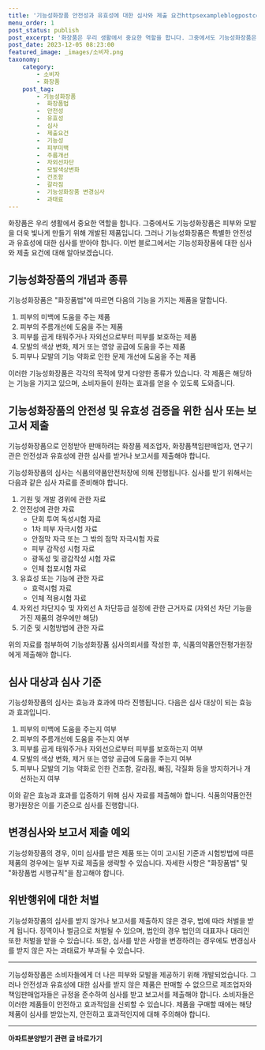 ```yaml
---
title: '기능성화장품 안전성과 유효성에 대한 심사와 제출 요건httpsexampleblogpostcom'
menu_order: 1
post_status: publish
post_excerpt: '화장품은 우리 생활에서 중요한 역할을 합니다. 그중에서도 기능성화장품은 피부와 모발을 더욱 빛나게 만들기 위해 개발된 제품입니다. 그러나 기능성화장품은 특별한 안전성과 유효성에 대한 심사를 받아야 합니다. 이번 블로그에서는 기능성화장품에 대한 심사와 제출 요건에 대해 알아보겠습니다.'
post_date: 2023-12-05 08:23:00
featured_image: _images/소비자.png
taxonomy:
    category:
        - 소비자
        - 화장품
    post_tag:
        - 기능성화장품
        -  화장품법
        -  안전성
        -  유효성
        -  심사
        -  제출요건
        -  기능성
        -  피부미백
        -  주름개선
        -  자외선차단
        -  모발색상변화
        -  건조함
        -  갈라짐
        -  기능성화장품 변경심사
        -  과태료
---
```



화장품은 우리 생활에서 중요한 역할을 합니다. 그중에서도 기능성화장품은 피부와 모발을 더욱 빛나게 만들기 위해 개발된 제품입니다. 그러나 기능성화장품은 특별한 안전성과 유효성에 대한 심사를 받아야 합니다. 이번 블로그에서는 기능성화장품에 대한 심사와 제출 요건에 대해 알아보겠습니다. 

## 기능성화장품의 개념과 종류
기능성화장품은 "화장품법"에 따르면 다음의 기능을 가지는 제품을 말합니다.

1. 피부의 미백에 도움을 주는 제품
2. 피부의 주름개선에 도움을 주는 제품
3. 피부를 곱게 태워주거나 자외선으로부터 피부를 보호하는 제품
4. 모발의 색상 변화, 제거 또는 영양 공급에 도움을 주는 제품
5. 피부나 모발의 기능 약화로 인한 문제 개선에 도움을 주는 제품

이러한 기능성화장품은 각각의 목적에 맞게 다양한 종류가 있습니다. 각 제품은 해당하는 기능을 가지고 있으며, 소비자들이 원하는 효과를 얻을 수 있도록 도와줍니다. 

## 기능성화장품의 안전성 및 유효성 검증을 위한 심사 또는 보고서 제출
기능성화장품으로 인정받아 판매하려는 화장품 제조업자, 화장품책임판매업자, 연구기관은 안전성과 유효성에 관한 심사를 받거나 보고서를 제출해야 합니다. 

기능성화장품의 심사는 식품의약품안전처장에 의해 진행됩니다. 심사를 받기 위해서는 다음과 같은 심사 자료를 준비해야 합니다.

1. 기원 및 개발 경위에 관한 자료
2. 안전성에 관한 자료
   - 단회 투여 독성시험 자료
   - 1차 피부 자극시험 자료
   - 안점막 자극 또는 그 밖의 점막 자극시험 자료
   - 피부 감작성 시험 자료
   - 광독성 및 광감작성 시험 자료
   - 인체 첩포시험 자료
3. 유효성 또는 기능에 관한 자료
   - 효력시험 자료
   - 인체 적용시험 자료
4. 자외선 차단지수 및 자외선 A 차단등급 설정에 관한 근거자료 (자외선 차단 기능을 가진 제품의 경우에만 해당)
5. 기준 및 시험방법에 관한 자료

위의 자료를 첨부하여 기능성화장품 심사의뢰서를 작성한 후, 식품의약품안전평가원장에게 제출해야 합니다.

## 심사 대상과 심사 기준
기능성화장품의 심사는 효능과 효과에 따라 진행됩니다. 다음은 심사 대상이 되는 효능과 효과입니다.

1. 피부의 미백에 도움을 주는지 여부
2. 피부의 주름개선에 도움을 주는지 여부
3. 피부를 곱게 태워주거나 자외선으로부터 피부를 보호하는지 여부
4. 모발의 색상 변화, 제거 또는 영양 공급에 도움을 주는지 여부
5. 피부나 모발의 기능 약화로 인한 건조함, 갈라짐, 빠짐, 각질화 등을 방지하거나 개선하는지 여부

이와 같은 효능과 효과를 입증하기 위해 심사 자료를 제출해야 합니다. 식품의약품안전평가원장은 이를 기준으로 심사를 진행합니다.

## 변경심사와 보고서 제출 예외
기능성화장품의 경우, 이미 심사를 받은 제품 또는 이미 고시된 기준과 시험방법에 따른 제품의 경우에는 일부 자료 제출을 생략할 수 있습니다. 자세한 사항은 "화장품법" 및 "화장품법 시행규칙"을 참고해야 합니다.

## 위반행위에 대한 처벌
기능성화장품의 심사를 받지 않거나 보고서를 제출하지 않은 경우, 법에 따라 처벌을 받게 됩니다. 징역이나 벌금으로 처벌될 수 있으며, 법인의 경우 법인의 대표자나 대리인 또한 처벌을 받을 수 있습니다. 또한, 심사를 받은 사항을 변경하려는 경우에도 변경심사를 받지 않은 자는 과태료가 부과될 수 있습니다.

---

기능성화장품은 소비자들에게 더 나은 피부와 모발을 제공하기 위해 개발되었습니다. 그러나 안전성과 유효성에 대한 심사를 받지 않은 제품은 판매할 수 없으므로 제조업자와 책임판매업자들은 규정을 준수하여 심사를 받고 보고서를 제출해야 합니다. 소비자들은 이러한 제품들이 안전하고 효과적임을 신뢰할 수 있습니다. 제품을 구매할 때에는 해당 제품이 심사를 받았는지, 안전하고 효과적인지에 대해 주의해야 합니다.


<!-- wp:separator -->
<hr class="wp-block-separator has-alpha-channel-opacity"/>
<!-- /wp:separator -->

<!-- wp:group {"backgroundColor":"base","layout":{"type":"constrained"}} -->
<div class="wp-block-group has-base-background-color has-background"><!-- wp:paragraph {"align":"center","fontSize":"medium"} -->
<p class="has-text-align-center has-large-font-size"><strong>아파트분양받기 관련 글 바로가기</strong></p>
<!-- /wp:paragraph -->


<!-- wp:latest-posts
{"categories":[{"id":27331,"count":19,"description":"","link":"https://uknowlaw.com/category/%ec%95%84%ed%8c%8c%ed%8a%b8%eb%b6%84%ec%96%91%eb%b0%9b%ea%b8%b0/","name":"아파트분양받기","slug":"아파트분양받기","taxonomy":"category","parent":0,"meta":[],"_links":{"self":[{"href":"https://uknowlaw.com/wp-json/wp/v2/categories/27331"}],"collection":[{"href":"https://uknowlaw.com/wp-json/wp/v2/categories"}],"about":[{"href":"https://uknowlaw.com/wp-json/wp/v2/taxonomies/category"}],"wp:post_type":[{"href":"https://uknowlaw.com/wp-json/wp/v2/posts?categories=27331"}],"curies":[{"name":"wp","href":"https://api.w.org/{rel}","templated":true}]}}],"postsToShow":100,"excerptLength":28,"postLayout":"grid","columns":2,"featuredImageAlign":"left","featuredImageSizeSlug":"large","fontSize":"small"} /--></div>
<!-- /wp:group -->